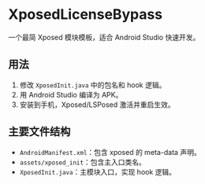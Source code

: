 # XposedLicenseBypass

一个最简 Xposed 模块模板，适合 Android Studio 快速开发。  
## 用法
1. 修改 `XposedInit.java` 中的包名和 hook 逻辑。
2. 用 Android Studio 编译为 APK。
3. 安装到手机，Xposed/LSPosed 激活并重启生效。

## 主要文件结构
- `AndroidManifest.xml`：包含 xposed 的 meta-data 声明。
- `assets/xposed_init`：包含主入口类名。
- `XposedInit.java`：主模块入口，实现 hook 逻辑。